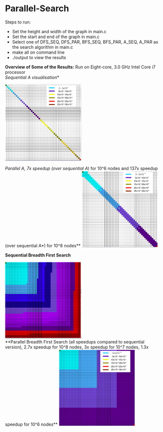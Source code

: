 # Parallel-Search

Steps to run:
- Set the height and width of the graph in main.c 
- Set the start and end of the graph in main.c 
- Select one of DFS_SEQ, DFS_PAR, BFS_SEQ, BFS_PAR, A_SEQ, A_PAR as the search algorithm in main.c 
- make all on command line 
- ./output to view the results 

**Overview of Some of the Results:**
Run on Eight-core, 3.0 GHz Intel Core i7 processor<br/>
**Sequential A* visualisation**



<img src="https://github.com/ishaan-jaff/Parallel-Search/blob/master/visualisation_code/Screen%20Shot%202020-05-01%20at%203.13.20%20PM.png" width="250" height="250">

**Parallel A*, 7x speedup (over sequential A*) for 10^6 nodes and 137x speedup (over sequential A*) for 10^8 nodes**
<img src="https://github.com/ishaan-jaff/Parallel-Search/blob/master/visualisation_code/Screen%20Shot%202020-05-01%20at%201.39.55%20PM.png" width="250" height="250">
<br/>




**Sequential Breadth First Search**




<img src="https://github.com/ishaan-jaff/Parallel-Search/blob/master/visualisation_code/Screen%20Shot%202020-05-01%20at%202.57.19%20PM.png" width="250" height="250">
<br/>
**Parallel Breadth First Search (all speedups compared to sequential version), 2.7x speedup for 10^8 nodes, 3x speedup for 10^7 nodes, 1.3x speedup for 10^6 nodes**




<img src="https://github.com/ishaan-jaff/Parallel-Search/blob/master/visualisation_code/Screen%20Shot%202020-05-01%20at%201.44.22%20PM.png" width="250" height="250">
<br/>


